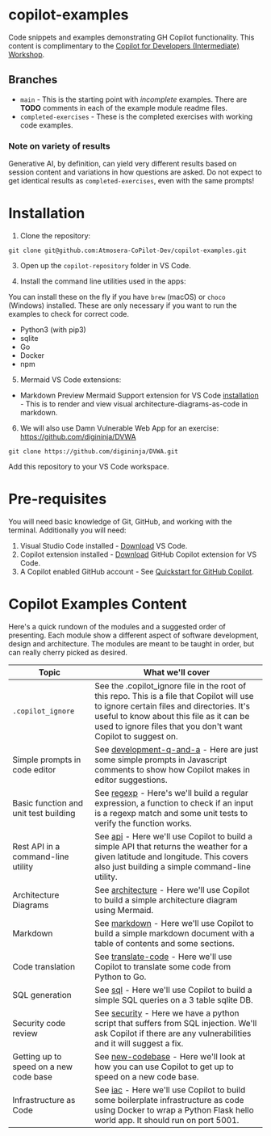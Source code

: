 # copilot-examples
Code snippets and examples demonstrating GH Copilot functionality. This content is complimentary to the [Copilot for Developers (Intermediate) Workshop](https://github.com/services/github-copilot-for-developers-intermediate ).

## Branches

* `main` - This is the starting point with _incomplete_ examples. There are **TODO** comments in each of the example module readme files.
* `completed-exercises` - These is the completed exercises with working code examples. 

### Note on variety of results

Generative AI, by definition, can yield very different results based on session content and variations in how questions are asked. Do not expect to get identical results as `completed-exercises`, even with the same prompts!

# Installation

1. Clone the repository:

`git clone git@github.com:Atmosera-CoPilot-Dev/copilot-examples.git`

3. Open up the `copilot-repository` folder in VS Code.

4. Install the command line utilities used in the apps:

You can install these on the fly if you have `brew` (macOS) or `choco` (Windows) installed. These are only necessary if you want to run the examples to check for correct code.

* Python3 (with pip3)
* sqlite
* Go
* Docker
* npm

5. Mermaid VS Code extensions:

* Markdown Preview Mermaid Support extension for VS Code [installation](https://marketplace.visualstudio.com/items?itemName=bierner.markdown-mermaid) - This is to render and view visual architecture-diagrams-as-code in markdown.

6. We will also use Damn Vulnerable Web App for an exercise: https://github.com/digininja/DVWA

`git clone https://github.com/digininja/DVWA.git`

Add this repository to your VS Code workspace.

# Pre-requisites

You will need basic knowledge of Git, GitHub, and working with the terminal. Additionally you will need:

1. Visual Studio Code installed - [Download](https://code.visualstudio.com/download) VS Code.
2. Copilot extension installed - [Download](https://code.visualstudio.com/docs/editor/github-copilot) GitHub Copilot extension for VS Code.
3. A Copilot enabled GitHub account - See [Quickstart for GitHub Copilot](https://docs.github.com/en/copilot/quickstart).

# Copilot Examples Content

Here's a quick rundown of the modules and a suggested order of presenting. Each module show a different aspect of software development, design and architecture. The modules are meant to be taught in order, but can really cherry picked as desired.

| Topic                                 | What we'll cover                                                                                       |
|---------------------------------------|-------------------------------------------------------------------------------------------------------|
| `.copilot_ignore`                     | See the .copilot_ignore file in the root of this repo. This is a file that Copilot will use to ignore certain files and directories. It's useful to know about this file as it can be used to ignore files that you don't want Copilot to suggest on. |
| Simple prompts in code editor         | See [development-q-and-a](./development-q-and-a/) - Here are just some simple prompts in Javascript comments to show how Copilot makes in editor suggestions. |
| Basic function and unit test building | See [regexp](./regexp/) - Here's we'll build a regular expression, a function to check if an input is a regexp match and some unit tests to verify the function works. |
| Rest API in a command-line utility     | See [api](./api/) - Here we'll use Copilot to build a simple API that returns the weather for a given latitude and longitude. This covers also just building a simple command-line utility. |
| Architecture Diagrams                  | See [architecture](./architecture/) - Here we'll use Copilot to build a simple architecture diagram using Mermaid. |
| Markdown                              | See [markdown](./markdown/) - Here we'll use Copilot to build a simple markdown document with a table of contents and some sections. |
| Code translation                      | See [translate-code](./translate-code/) - Here we'll use Copilot to translate some code from Python to Go. |
| SQL generation                        | See [sql](./sql/) - Here we'll use Copilot to build a simple SQL queries on a 3 table sqlite DB. |
| Security code review                  | See [security](./security/) - Here we have a python script that suffers from SQL injection. We'll ask Copilot if there are any vulnerabilities and it will suggest a fix. |
| Getting up to speed on a new code base | See [new-codebase](./new-codebase/) - Here we'll look at how you can use Copilot to get up to speed on a new code base. |
| Infrastructure as Code                | See [iac](./iac/) - Here we'll use Copilot to build some boilerplate infrastructure as code using Docker to wrap a Python Flask hello world app. It should run on port 5001. |


